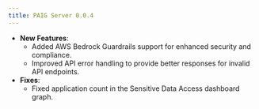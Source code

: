 ```yaml
---
title: PAIG Server 0.0.4
---
```


- **New Features**:  
    - Added AWS Bedrock Guardrails support for enhanced security and compliance.  
    - Improved API error handling to provide better responses for invalid API endpoints.
- **Fixes**:  
    - Fixed application count in the Sensitive Data Access dashboard graph.